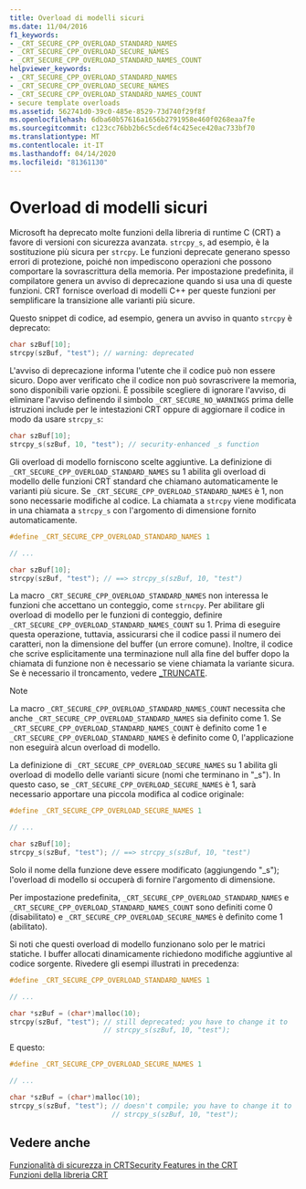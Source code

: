 ```yaml
---
title: Overload di modelli sicuri
ms.date: 11/04/2016
f1_keywords:
- _CRT_SECURE_CPP_OVERLOAD_STANDARD_NAMES
- _CRT_SECURE_CPP_OVERLOAD_SECURE_NAMES
- _CRT_SECURE_CPP_OVERLOAD_STANDARD_NAMES_COUNT
helpviewer_keywords:
- _CRT_SECURE_CPP_OVERLOAD_STANDARD_NAMES
- _CRT_SECURE_CPP_OVERLOAD_SECURE_NAMES
- _CRT_SECURE_CPP_OVERLOAD_STANDARD_NAMES_COUNT
- secure template overloads
ms.assetid: 562741d0-39c0-485e-8529-73d740f29f8f
ms.openlocfilehash: 6dba60b57616a1656b2791958e460f0268eaa7fe
ms.sourcegitcommit: c123cc76bb2b6c5cde6f4c425ece420ac733bf70
ms.translationtype: MT
ms.contentlocale: it-IT
ms.lasthandoff: 04/14/2020
ms.locfileid: "81361130"
---
```

# <a name="secure-template-overloads"></a>Overload di modelli sicuri

Microsoft ha deprecato molte funzioni della libreria di runtime C (CRT) a favore di versioni con sicurezza avanzata. `strcpy_s`, ad esempio, è la sostituzione più sicura per `strcpy`. Le funzioni deprecate generano spesso errori di protezione, poiché non impediscono operazioni che possono comportare la sovrascrittura della memoria. Per impostazione predefinita, il compilatore genera un avviso di deprecazione quando si usa una di queste funzioni. CRT fornisce overload di modelli C++ per queste funzioni per semplificare la transizione alle varianti più sicure.

Questo snippet di codice, ad esempio, genera un avviso in quanto `strcpy` è deprecato:

```cpp
char szBuf[10];
strcpy(szBuf, "test"); // warning: deprecated
```

L'avviso di deprecazione informa l'utente che il codice può non essere sicuro. Dopo aver verificato che il codice non può sovrascrivere la memoria, sono disponibili varie opzioni. È possibile scegliere di ignorare l'avviso, di eliminare l'avviso definendo il simbolo `_CRT_SECURE_NO_WARNINGS` prima delle istruzioni include per le intestazioni CRT oppure di aggiornare il codice in modo da usare `strcpy_s`:

```cpp
char szBuf[10];
strcpy_s(szBuf, 10, "test"); // security-enhanced _s function
```

Gli overload di modello forniscono scelte aggiuntive. La definizione di `_CRT_SECURE_CPP_OVERLOAD_STANDARD_NAMES` su 1 abilita gli overload di modello delle funzioni CRT standard che chiamano automaticamente le varianti più sicure. Se `_CRT_SECURE_CPP_OVERLOAD_STANDARD_NAMES` è 1, non sono necessarie modifiche al codice. La chiamata a `strcpy` viene modificata in una chiamata a `strcpy_s` con l'argomento di dimensione fornito automaticamente.

```cpp
#define _CRT_SECURE_CPP_OVERLOAD_STANDARD_NAMES 1

// ...

char szBuf[10];
strcpy(szBuf, "test"); // ==> strcpy_s(szBuf, 10, "test")
```

La macro `_CRT_SECURE_CPP_OVERLOAD_STANDARD_NAMES` non interessa le funzioni che accettano un conteggio, come `strncpy`. Per abilitare gli overload di modello per le funzioni di conteggio, definire `_CRT_SECURE_CPP_OVERLOAD_STANDARD_NAMES_COUNT` su 1. Prima di eseguire questa operazione, tuttavia, assicurarsi che il codice passi il numero dei caratteri, non la dimensione del buffer (un errore comune). Inoltre, il codice che scrive esplicitamente una terminazione null alla fine del buffer dopo la chiamata di funzione non è necessario se viene chiamata la variante sicura. Se è necessario il troncamento, vedere [_TRUNCATE](../c-runtime-library/truncate.md).

> [!NOTE]
> La macro `_CRT_SECURE_CPP_OVERLOAD_STANDARD_NAMES_COUNT` necessita che anche `_CRT_SECURE_CPP_OVERLOAD_STANDARD_NAMES` sia definito come 1. Se `_CRT_SECURE_CPP_OVERLOAD_STANDARD_NAMES_COUNT` è definito come 1 e `_CRT_SECURE_CPP_OVERLOAD_STANDARD_NAMES` è definito come 0, l'applicazione non eseguirà alcun overload di modello.

La definizione di `_CRT_SECURE_CPP_OVERLOAD_SECURE_NAMES` su 1 abilita gli overload di modello delle varianti sicure (nomi che terminano in "_s"). In questo caso, se `_CRT_SECURE_CPP_OVERLOAD_SECURE_NAMES` è 1, sarà necessario apportare una piccola modifica al codice originale:

```cpp
#define _CRT_SECURE_CPP_OVERLOAD_SECURE_NAMES 1

// ...

char szBuf[10];
strcpy_s(szBuf, "test"); // ==> strcpy_s(szBuf, 10, "test")
```

Solo il nome della funzione deve essere modificato (aggiungendo "_s"); l'overload di modello si occuperà di fornire l'argomento di dimensione.

Per impostazione predefinita, `_CRT_SECURE_CPP_OVERLOAD_STANDARD_NAMES` e `_CRT_SECURE_CPP_OVERLOAD_STANDARD_NAMES_COUNT` sono definiti come 0 (disabilitato) e `_CRT_SECURE_CPP_OVERLOAD_SECURE_NAMES` è definito come 1 (abilitato).

Si noti che questi overload di modello funzionano solo per le matrici statiche. I buffer allocati dinamicamente richiedono modifiche aggiuntive al codice sorgente. Rivedere gli esempi illustrati in precedenza:

```cpp
#define _CRT_SECURE_CPP_OVERLOAD_STANDARD_NAMES 1

// ...

char *szBuf = (char*)malloc(10);
strcpy(szBuf, "test"); // still deprecated; you have to change it to
                       // strcpy_s(szBuf, 10, "test");
```

E questo:

```cpp
#define _CRT_SECURE_CPP_OVERLOAD_SECURE_NAMES 1

// ...

char *szBuf = (char*)malloc(10);
strcpy_s(szBuf, "test"); // doesn't compile; you have to change it to
                         // strcpy_s(szBuf, 10, "test");
```

## <a name="see-also"></a>Vedere anche

[Funzionalità di sicurezza in CRTSecurity Features in the CRT](../c-runtime-library/security-features-in-the-crt.md)<br/>
[Funzioni della libreria CRT](../c-runtime-library/crt-library-features.md)
